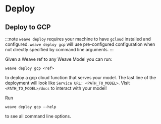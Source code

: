 # Deploy

## Deploy to GCP

:::note
`weave deploy` requires your machine to have `gcloud` installed and configured. `weave deploy gcp` will use pre-configured configuration when not directly specified by command line arguments.
:::

Given a Weave ref to any Weave Model you can run:

```
weave deploy gcp <ref>
```

to deploy a gcp cloud function that serves your model. The last line of the deployment will look like `Service URL: <PATH_TO_MODEL>`. Visit `<PATH_TO_MODEL>/docs` to interact with your model!

Run

```
weave deploy gcp --help
```

to see all command line options.
